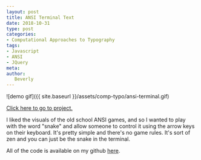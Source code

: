 ```yaml
---
layout: post
title: ANSI Terminal Text
date: 2018-10-31
type: post
categories:
- Computational Approaches to Typography
tags:
- Javascript
- ANSI
- JQuery
meta:
author:
   Beverly
---
```


<!-- {{ site.baseurl }} -->

![demo gif]({{ site.baseurl }}/assets/comp-typo/ansi-terminal.gif)

[Click here to go to project.](https://itp.beverlychou.com/computational-approaches-to-typography/1_ANSI_Terminal/)

I liked the visuals of the old school ANSI games, and so I wanted to play with the word "snake" and allow someone to control it using the arrow keys on their keyboard. It's pretty simple and there's no game rules. It's sort of zen and you can just be the snake in the terminal.

All of the code is available on my github [here](https://github.com/bevchou/computational-approaches-to-typography/tree/master/1_ANSI_Terminal).
